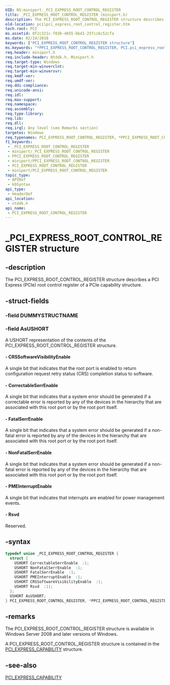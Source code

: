 ```yaml
---
UID: NS:miniport._PCI_EXPRESS_ROOT_CONTROL_REGISTER
title: _PCI_EXPRESS_ROOT_CONTROL_REGISTER (miniport.h)
description: The PCI_EXPRESS_ROOT_CONTROL_REGISTER structure describes a PCI Express (PCIe) root control register of a PCIe capability structure.
old-location: pci\pci_express_root_control_register.htm
tech.root: PCI
ms.assetid: 0f2c321c-f03b-4655-bbd1-25fcc6c52cfa
ms.date: 02/24/2018
keywords: ["PCI_EXPRESS_ROOT_CONTROL_REGISTER structure"]
ms.keywords: "*PPCI_EXPRESS_ROOT_CONTROL_REGISTER, PCI.pci_express_root_control_register, PCI_EXPRESS_ROOT_CONTROL_REGISTER, PCI_EXPRESS_ROOT_CONTROL_REGISTER union [Buses], PPCI_EXPRESS_ROOT_CONTROL_REGISTER, PPCI_EXPRESS_ROOT_CONTROL_REGISTER union pointer [Buses], _PCI_EXPRESS_ROOT_CONTROL_REGISTER, ntddk/PCI_EXPRESS_ROOT_CONTROL_REGISTER, ntddk/PPCI_EXPRESS_ROOT_CONTROL_REGISTER, pci_struct_ef335e30-c046-4066-8411-27bf96cbcd08.xml"
req.header: miniport.h
req.include-header: Ntddk.h, Miniport.h
req.target-type: Windows
req.target-min-winverclnt: 
req.target-min-winversvr: 
req.kmdf-ver: 
req.umdf-ver: 
req.ddi-compliance: 
req.unicode-ansi: 
req.idl: 
req.max-support: 
req.namespace: 
req.assembly: 
req.type-library: 
req.lib: 
req.dll: 
req.irql: Any level (see Remarks section)
targetos: Windows
req.typenames: PCI_EXPRESS_ROOT_CONTROL_REGISTER, *PPCI_EXPRESS_ROOT_CONTROL_REGISTER
f1_keywords:
 - _PCI_EXPRESS_ROOT_CONTROL_REGISTER
 - miniport/_PCI_EXPRESS_ROOT_CONTROL_REGISTER
 - PPCI_EXPRESS_ROOT_CONTROL_REGISTER
 - miniport/PPCI_EXPRESS_ROOT_CONTROL_REGISTER
 - PCI_EXPRESS_ROOT_CONTROL_REGISTER
 - miniport/PCI_EXPRESS_ROOT_CONTROL_REGISTER
topic_type:
 - APIRef
 - kbSyntax
api_type:
 - HeaderDef
api_location:
 - ntddk.h
api_name:
 - PCI_EXPRESS_ROOT_CONTROL_REGISTER
---
```


# _PCI_EXPRESS_ROOT_CONTROL_REGISTER structure


## -description

The PCI_EXPRESS_ROOT_CONTROL_REGISTER structure describes a PCI Express (PCIe) root control register of a PCIe capability structure.

## -struct-fields

### -field DUMMYSTRUCTNAME

### -field AsUSHORT

A USHORT representation of the contents of the PCI_EXPRESS_ROOT_CONTROL_REGISTER structure.


#### - CRSSoftwareVisibilityEnable

A single bit that indicates that the root port is enabled to return configuration request retry status (CRS) completion status to software.


#### - CorrectableSerrEnable

A single bit that indicates that a system error should be generated if a correctable error is reported by any of the devices in the hierarchy that are associated with this root port or by the root port itself.


#### - FatalSerrEnable

A single bit that indicates that a system error should be generated if a non-fatal error is reported by any of the devices in the hierarchy that are associated with this root port or by the root port itself.


#### - NonFatalSerrEnable

A single bit that indicates that a system error should be generated if a non-fatal error is reported by any of the devices in the hierarchy that are associated with this root port or by the root port itself.


#### - PMEInterruptEnable

A single bit that indicates that interrupts are enabled for power management events.


#### - Rsvd

Reserved.

## -syntax

```cpp
typedef union _PCI_EXPRESS_ROOT_CONTROL_REGISTER {
  struct {
    USHORT CorrectableSerrEnable  :1;
    USHORT NonFatalSerrEnable  :1;
    USHORT FatalSerrEnable  :1;
    USHORT PMEInterruptEnable  :1;
    USHORT CRSSoftwareVisibilityEnable  :1;
    USHORT Rsvd  :11;
  };
  USHORT AsUSHORT;
} PCI_EXPRESS_ROOT_CONTROL_REGISTER, *PPCI_EXPRESS_ROOT_CONTROL_REGISTER;
```

## -remarks

The PCI_EXPRESS_ROOT_CONTROL_REGISTER structure is available in Windows Server 2008 and later versions of Windows.

A PCI_EXPRESS_ROOT_CONTROL_REGISTER structure is contained in the <a href="https://docs.microsoft.com/windows-hardware/drivers/ddi/ntddk/ns-ntddk-_pci_express_capability">PCI_EXPRESS_CAPABILITY</a> structure.

## -see-also

<a href="https://docs.microsoft.com/windows-hardware/drivers/ddi/ntddk/ns-ntddk-_pci_express_capability">PCI_EXPRESS_CAPABILITY</a>

